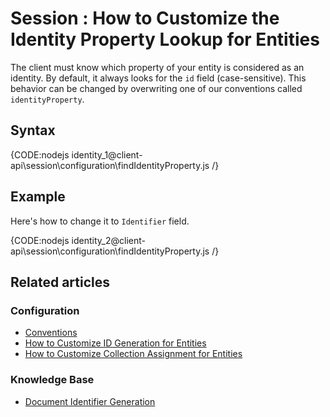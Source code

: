 # Session : How to Customize the Identity Property Lookup for Entities

The client must know which property of your entity is considered as an identity. By default, it always looks for the `id` field (case-sensitive). This behavior can be changed by overwriting one of our conventions called `identityProperty`.

## Syntax

{CODE:nodejs identity_1@client-api\session\configuration\findIdentityProperty.js /}

## Example

Here's how to change it to `Identifier` field.

{CODE:nodejs identity_2@client-api\session\configuration\findIdentityProperty.js /}

## Related articles

### Configuration

- [Conventions](../../../client-api/configuration/conventions)
- [How to Customize ID Generation for Entities](../../../client-api/session/configuration/how-to-customize-id-generation-for-entities)
- [How to Customize Collection Assignment for Entities](../../../client-api/session/configuration/how-to-customize-collection-assignment-for-entities)

### Knowledge Base

- [Document Identifier Generation](../../../server/kb/document-identifier-generation)
